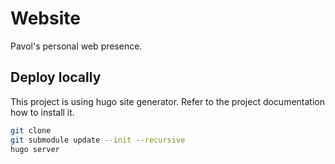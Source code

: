 # Website
Pavol's personal web presence.

## Deploy locally
This project is using hugo site generator.
Refer to the project documentation how to install it.

```bash
git clone
git submodule update --init --recursive
hugo server
```
